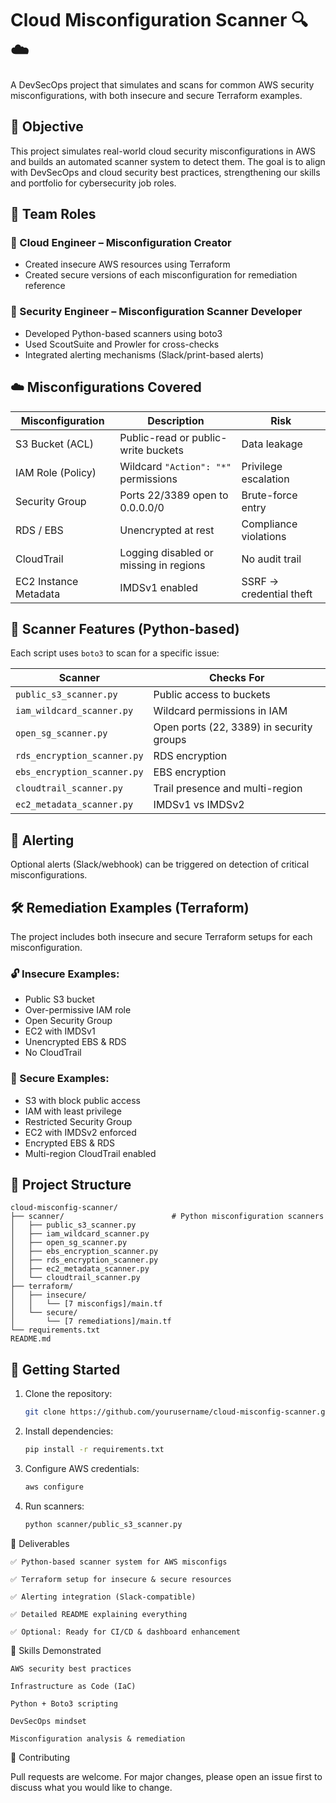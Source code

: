 # Cloud Misconfiguration Scanner 🔍☁️

A DevSecOps project that simulates and scans for common AWS security misconfigurations, with both insecure and secure Terraform examples.

## 🎯 Objective

This project simulates real-world cloud security misconfigurations in AWS and builds an automated scanner system to detect them. The goal is to align with DevSecOps and cloud security best practices, strengthening our skills and portfolio for cybersecurity job roles.

## 👥 Team Roles

### 👤 Cloud Engineer – Misconfiguration Creator
- Created insecure AWS resources using Terraform
- Created secure versions of each misconfiguration for remediation reference

### 👤 Security Engineer – Misconfiguration Scanner Developer
- Developed Python-based scanners using boto3
- Used ScoutSuite and Prowler for cross-checks
- Integrated alerting mechanisms (Slack/print-based alerts)

## ☁️ Misconfigurations Covered

| Misconfiguration            | Description                              | Risk                          |
|-----------------------------|------------------------------------------|-------------------------------|
| S3 Bucket (ACL)             | Public-read or public-write buckets      | Data leakage                  |
| IAM Role (Policy)           | Wildcard `"Action": "*"` permissions     | Privilege escalation          |
| Security Group              | Ports 22/3389 open to 0.0.0.0/0          | Brute-force entry             |
| RDS / EBS                   | Unencrypted at rest                      | Compliance violations         |
| CloudTrail                  | Logging disabled or missing in regions   | No audit trail                |
| EC2 Instance Metadata       | IMDSv1 enabled                           | SSRF → credential theft       |

## 🧪 Scanner Features (Python-based)

Each script uses `boto3` to scan for a specific issue:

| Scanner                          | Checks For                              |
|----------------------------------|-----------------------------------------|
| `public_s3_scanner.py`           | Public access to buckets                |
| `iam_wildcard_scanner.py`        | Wildcard permissions in IAM             |
| `open_sg_scanner.py`             | Open ports (22, 3389) in security groups|
| `rds_encryption_scanner.py`      | RDS encryption                          |
| `ebs_encryption_scanner.py`      | EBS encryption                          |
| `cloudtrail_scanner.py`          | Trail presence and multi-region         |
| `ec2_metadata_scanner.py`        | IMDSv1 vs IMDSv2                        |

## 🔔 Alerting
Optional alerts (Slack/webhook) can be triggered on detection of critical misconfigurations.

## 🛠️ Remediation Examples (Terraform)

The project includes both insecure and secure Terraform setups for each misconfiguration.

### 🔓 Insecure Examples:
- Public S3 bucket
- Over-permissive IAM role
- Open Security Group
- EC2 with IMDSv1
- Unencrypted EBS & RDS
- No CloudTrail

### 🔐 Secure Examples:
- S3 with block public access
- IAM with least privilege
- Restricted Security Group
- EC2 with IMDSv2 enforced
- Encrypted EBS & RDS
- Multi-region CloudTrail enabled

## 📁 Project Structure
 ```text
cloud-misconfig-scanner/
├── scanner/                        # Python misconfiguration scanners
│   ├── public_s3_scanner.py
│   ├── iam_wildcard_scanner.py
│   ├── open_sg_scanner.py
│   ├── ebs_encryption_scanner.py
│   ├── rds_encryption_scanner.py
│   ├── ec2_metadata_scanner.py
│   └── cloudtrail_scanner.py
├── terraform/
│   ├── insecure/
│   │   └── [7 misconfigs]/main.tf
│   └── secure/
│       └── [7 remediations]/main.tf
└── requirements.txt
README.md
```

## 🚀 Getting Started

1. Clone the repository:
   ```bash
   git clone https://github.com/yourusername/cloud-misconfig-scanner.git

2.  Install dependencies:
    ```bash
    pip install -r requirements.txt

3.  Configure AWS credentials:
    ```bash
    aws configure

4. Run scanners:
   ```bash
   python scanner/public_s3_scanner.py

📘 Deliverables

    ✅ Python-based scanner system for AWS misconfigs

    ✅ Terraform setup for insecure & secure resources

    ✅ Alerting integration (Slack-compatible)

    ✅ Detailed README explaining everything

    ✅ Optional: Ready for CI/CD & dashboard enhancement

🧠 Skills Demonstrated

    AWS security best practices

    Infrastructure as Code (IaC)

    Python + Boto3 scripting

    DevSecOps mindset

    Misconfiguration analysis & remediation

🤝 Contributing

Pull requests are welcome. For major changes, please open an issue first to discuss what you would like to change.
